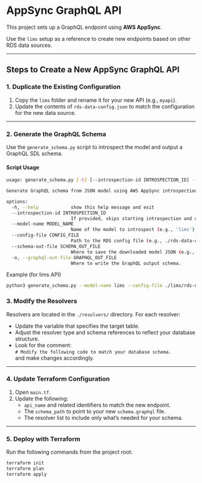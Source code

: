 # AppSync GraphQL API

This project sets up a GraphQL endpoint using **AWS AppSync**.

Use the `lims` setup as a reference to create new endpoints based on other RDS data sources.

---

## Steps to Create a New AppSync GraphQL API

### 1. Duplicate the Existing Configuration

1. Copy the `lims` folder and rename it for your new API (e.g., `myapi`).
2. Update the contents of `rds-data-config.json` to match the configuration for the new data source.

---

### 2. Generate the GraphQL Schema

Use the `generate_schema.py` script to introspect the model and output a GraphQL SDL schema.

#### Script Usage

```sh
usage: generate_schema.py [-h] [--introspection-id INTROSPECTION_ID] --model-name MODEL_NAME --config-file CONFIG_FILE --schema-out-file SCHEMA_OUT_FILE [-o GRAPHQL_OUT_FILE]

Generate GraphQL schema from JSON model using AWS AppSync introspection.

options:
  -h, --help            show this help message and exit
  --introspection-id INTROSPECTION_ID
                        If provided, skips starting introspection and uses this ID directly.
  --model-name MODEL_NAME
                        Name of the model to introspect (e.g., 'lims').
  --config-file CONFIG_FILE
                        Path to the RDS config file (e.g., ./rds-data-config.json).
  --schema-out-file SCHEMA_OUT_FILE
                        Where to save the downloaded model JSON (e.g., introspection-schema.json).
  -o, --graphql-out-file GRAPHQL_OUT_FILE
                        Where to write the GraphQL output schema.
```

Example (for lims API)

```sh
python3 generate_schema.py --model-name lims --config-file ./lims/rds-data-config.json --schema-out-file ./lims/introspection-schema.json -o ./lims/schema.graphql
```

### 3. Modify the Resolvers

Resolvers are located in the `./resolvers/` directory. For each resolver:

- Update the variable that specifies the target table.
- Adjust the resolver type and schema references to reflect your database structure.
- Look for the comment:  
  `# Modify the following code to match your database schema.`  
  and make changes accordingly.

---

### 4. Update Terraform Configuration

1. Open `main.tf`.
2. Update the following:
   - `api_name` and related identifiers to match the new endpoint.
   - The `schema_path` to point to your new `schema.graphql` file.
   - The resolver list to include only what’s needed for your schema.

---

### 5. Deploy with Terraform

Run the following commands from the project root:

```sh
terraform init
terraform plan
terraform apply

```
